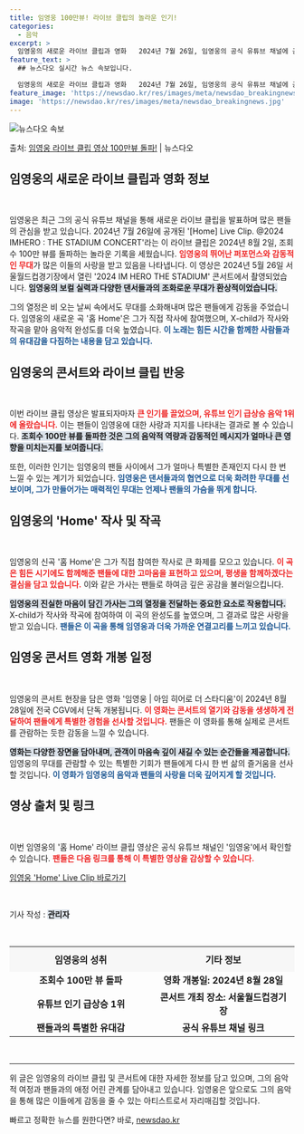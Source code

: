 ```yaml
---
title: 임영웅 100만뷰! 라이브 클립의 놀라운 인기!
categories:
  - 음악
excerpt: >
  임영웅의 새로운 라이브 클립과 영화   2024년 7월 26일, 임영웅의 공식 유튜브 채널에 공개된 '[Ho…
feature_text: >
  ## 뉴스다오 실시간 뉴스 속보입니다.

  임영웅의 새로운 라이브 클립과 영화   2024년 7월 26일, 임영웅의 공식 유튜브 채널에 공개된 '[Ho…
feature_image: 'https://newsdao.kr/res/images/meta/newsdao_breakingnews.jpg'
image: 'https://newsdao.kr/res/images/meta/newsdao_breakingnews.jpg'
---
```


![뉴스다오 속보](https://newsdao.kr/res/images/meta/newsdao_breakingnews.jpg)

<p>출처: <a href="https://newsdao.kr/5172" rel="dofollow">임영웅 라이브 클립 영상 100만뷰 돌파!</a> | 뉴스다오</p>

<h2 data-ke-size="size26">임영웅의 새로운 라이브 클립과 영화 정보</h2>

<p data-ke-size="size16">&nbsp;</p>

임영웅은 최근 그의 공식 유튜브 채널을 통해 새로운 라이브 클립을 발표하며 많은 팬들의 관심을 받고 있습니다. 2024년 7월 26일에 공개된 '[Home] Live Clip. @2024 IMHERO : THE STADIUM CONCERT'라는 이 라이브 클립은 2024년 8월 2일, 조회수 100만 뷰를 돌파하는 놀라운 기록을 세웠습니다. <b><span style="color: #ee2323;">임영웅의 뛰어난 퍼포먼스와 감동적인 무대</span></b>가 많은 이들의 사랑을 받고 있음을 나타냅니다. 이 영상은 2024년 5월 26일 서울월드컵경기장에서 열린 '2024 IM HERO THE STADIUM' 콘서트에서 촬영되었습니다. <b><span style="background-color: #21538527;">임영웅의 보컬 실력과 다양한 댄서들과의 조화로운 무대가 환상적이었습니다.</span></b> 

그의 열정은 비 오는 날씨 속에서도 무대를 소화해내며 많은 팬들에게 감동을 주었습니다. 임영웅의 새로운 곡 '홈 Home'은 그가 직접 작사에 참여했으며, X-child가 작사와 작곡을 맡아 음악적 완성도를 더욱 높였습니다. <b><span style="color: #1a5490;">이 노래는 힘든 시간을 함께한 사람들과의 유대감을 다짐하는 내용을 담고 있습니다.</span></b>

<h2 data-ke-size="size26">임영웅의 콘서트와 라이브 클립 반응</h2>

<p data-ke-size="size16">&nbsp;</p>

이번 라이브 클립 영상은 발표되자마자 <b><span style="color: #ee2323;">큰 인기를 끌었으며, 유튜브 인기 급상승 음악 1위에 올랐습니다.</span></b> 이는 팬들이 임영웅에 대한 사랑과 지지를 나타내는 결과로 볼 수 있습니다. <b><span style="background-color: #21538527;">조회수 100만 뷰를 돌파한 것은 그의 음악적 역량과 감동적인 메시지가 얼마나 큰 영향을 미치는지를 보여줍니다.</span></b> 

또한, 이러한 인기는 임영웅의 팬들 사이에서 그가 얼마나 특별한 존재인지 다시 한 번 느낄 수 있는 계기가 되었습니다. <b><span style="color: #1a5490;">임영웅은 댄서들과의 협연으로 더욱 화려한 무대를 선보이며, 그가 만들어가는 매력적인 무대는 언제나 팬들의 가슴을 뛰게 합니다.</span></b>

<h2 data-ke-size="size26">임영웅의 'Home' 작사 및 작곡</h2>

<p data-ke-size="size16">&nbsp;</p>

임영웅의 신곡 '홈 Home'은 그가 직접 참여한 작사로 큰 화제를 모으고 있습니다. <b><span style="color: #ee2323;">이 곡은 힘든 시기에도 함께해준 팬들에 대한 고마움을 표현하고 있으며, 평생을 함께하겠다는 결심을 담고 있습니다.</span></b> 이와 같은 가사는 팬들로 하여금 깊은 공감을 불러일으킵니다. 

<b><span style="background-color: #21538527;">임영웅의 진실한 마음이 담긴 가사는 그의 열정을 전달하는 중요한 요소로 작용합니다.</span></b> X-child가 작사와 작곡에 참여하여 이 곡의 완성도를 높였으며, 그 결과로 많은 사랑을 받고 있습니다. <b><span style="color: #1a5490;">팬들은 이 곡을 통해 임영웅과 더욱 가까운 연결고리를 느끼고 있습니다.</span></b>

<h2 data-ke-size="size26">임영웅 콘서트 영화 개봉 일정</h2>

<p data-ke-size="size16">&nbsp;</p>

임영웅의 콘서트 현장을 담은 영화 '임영웅 | 아임 히어로 더 스타디움'이 2024년 8월 28일에 전국 CGV에서 단독 개봉됩니다. <b><span style="color: #ee2323;">이 영화는 콘서트의 열기와 감동을 생생하게 전달하여 팬들에게 특별한 경험을 선사할 것입니다.</span></b> 팬들은 이 영화를 통해 실제로 콘서트를 관람하는 듯한 감동을 느낄 수 있습니다. 

<b><span style="background-color: #21538527;">영화는 다양한 장면을 담아내며, 관객이 마음속 깊이 새길 수 있는 순간들을 제공합니다.</span></b> 임영웅의 무대를 관람할 수 있는 특별한 기회가 팬들에게 다시 한 번 삶의 즐거움을 선사할 것입니다. <b><span style="color: #1a5490;">이 영화가 임영웅의 음악과 팬들의 사랑을 더욱 깊어지게 할 것입니다.</span></b>

<h2 data-ke-size="size26">영상 출처 및 링크</h2>

<p data-ke-size="size16">&nbsp;</p>

이번 임영웅의 '홈 Home' 라이브 클립 영상은 공식 유튜브 채널인 '임영웅'에서 확인할 수 있습니다. <b><span style="color: #ee2323;">팬들은 다음 링크를 통해 이 특별한 영상을 감상할 수 있습니다.</span></b> 

<p>
<a href="https://youtu.be/pDOku-8SSYk">임영웅 'Home' Live Clip 바로가기</a>
</p>

<p data-ke-size="size16">&nbsp;</p>

기사 작성 : <b><span style="background-color: #21538527;">관리자</span></b> 

<p data-ke-size="size16">&nbsp;</p>

<div>
<table style="width: 100%;">
<tr>
<th style="width: 50%; padding: 10px; background-color: #f7f7f7; text-align: center;"><b>임영웅의 성취</b></th>
<th style="width: 50%; padding: 10px; background-color: #f7f7f7; text-align: center;"><b>기타 정보</b></th>
</tr>
<tr>
<td style="text-align: center; height: 17px;"><b>조회수 100만 뷰 돌파</b></td>
<td style="text-align: center; height: 17px;"><b>영화 개봉일: 2024년 8월 28일</b></td>
</tr>
<tr>
<td style="text-align: center; height: 17px;"><b>유튜브 인기 급상승 1위</b></td>
<td style="text-align: center; height: 17px;"><b>콘서트 개최 장소: 서울월드컵경기장</b></td>
</tr>
<tr>
<td style="text-align: center; height: 17px;"><b>팬들과의 특별한 유대감</b></td>
<td style="text-align: center; height: 17px;"><b>공식 유튜브 채널 링크</b></td>
</tr>
</table>
</div>

<p data-ke-size="size16">&nbsp;</p>

---

위 글은 임영웅의 라이브 클립 및 콘서트에 대한 자세한 정보를 담고 있으며, 그의 음악적 여정과 팬들과의 애정 어린 관계를 담아내고 있습니다. 임영웅은 앞으로도 그의 음악을 통해 많은 이들에게 감동을 줄 수 있는 아티스트로서 자리매김할 것입니다. 

빠르고 정확한 뉴스를 원한다면? 바로, <a href="https://newsdao.kr" rel="dofollow">newsdao.kr</a>


